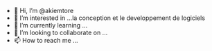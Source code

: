 - 👋 Hi, I’m @akiemtore
- 👀 I’m interested in ...la conception et le developpement de logiciels
- 🌱 I’m currently learning ...
- 💞️ I’m looking to collaborate on ...
- 📫 How to reach me ...

<!---
akiemtore/akiemtore is a ✨ special ✨ repository because its `README.md` (this file) appears on your GitHub profile.
You can click the Preview link to take a look at your changes.
--->
